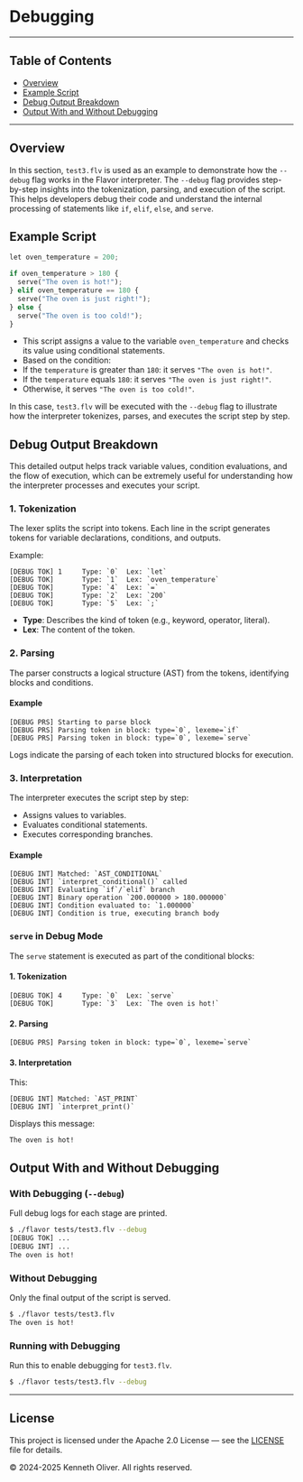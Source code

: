 # Debugging

---

## Table of Contents

- [Overview](#debugging-overview)
- [Example Script](#debugging-example-script)
- [Debug Output Breakdown](#debugging-debug-output-breakdown)
- [Output With and Without Debugging](#debugging-output-with-and-without-debugging)

---

## Overview <a id="debugging-overview"></a>

In this section, `test3.flv` is used as an example to demonstrate how the `--debug` flag works in the Flavor interpreter. The `--debug` flag provides step-by-step insights into the tokenization, parsing, and execution of the script. This helps developers debug their code and understand the internal processing of statements like `if`, `elif`, `else`, and `serve`.

## Example Script <a id="debugging-example-script"></a>

```py
let oven_temperature = 200;

if oven_temperature > 180 {
  serve("The oven is hot!");
} elif oven_temperature == 180 {
  serve("The oven is just right!");
} else {
  serve("The oven is too cold!");
}
```

- This script assigns a value to the variable `oven_temperature` and checks its value using conditional statements.
- Based on the condition:
- If the `temperature` is greater than `180`: it serves `"The oven is hot!"`.
- If the `temperature` equals `180`: it serves `"The oven is just right!"`.
- Otherwise, it serves `"The oven is too cold!"`.

In this case, `test3.flv` will be executed with the `--debug` flag to illustrate how the interpreter tokenizes, parses, and executes the script step by step.

## Debug Output Breakdown <a id="debugging-debug-output-breakdown"></a>

This detailed output helps track variable values, condition evaluations, and the flow of execution, which can be extremely useful for understanding how the interpreter processes and executes your script.

### 1. Tokenization

The lexer splits the script into tokens. Each line in the script generates tokens for variable declarations, conditions, and outputs.

Example:

```
[DEBUG TOK] 1     Type: `0`  Lex: `let`
[DEBUG TOK]       Type: `1`  Lex: `oven_temperature`
[DEBUG TOK]       Type: `4`  Lex: `=`
[DEBUG TOK]       Type: `2`  Lex: `200`
[DEBUG TOK]       Type: `5`  Lex: `;`
```

- **Type**: Describes the kind of token (e.g., keyword, operator, literal).
- **Lex**: The content of the token.

### 2. Parsing

The parser constructs a logical structure (AST) from the tokens, identifying blocks and conditions.

#### Example

```
[DEBUG PRS] Starting to parse block
[DEBUG PRS] Parsing token in block: type=`0`, lexeme=`if`
[DEBUG PRS] Parsing token in block: type=`0`, lexeme=`serve`
```

Logs indicate the parsing of each token into structured blocks for execution.

### 3. Interpretation

The interpreter executes the script step by step:

- Assigns values to variables.
- Evaluates conditional statements.
- Executes corresponding branches.

#### Example

```
[DEBUG INT] Matched: `AST_CONDITIONAL`
[DEBUG INT] `interpret_conditional()` called
[DEBUG INT] Evaluating `if`/`elif` branch
[DEBUG INT] Binary operation `200.000000 > 180.000000`
[DEBUG INT] Condition evaluated to: `1.000000`
[DEBUG INT] Condition is true, executing branch body
```

### `serve` in Debug Mode

The `serve` statement is executed as part of the conditional blocks:

#### 1. Tokenization

```
[DEBUG TOK] 4     Type: `0`  Lex: `serve`
[DEBUG TOK]       Type: `3`  Lex: `The oven is hot!`
```

#### 2. Parsing

```
[DEBUG PRS] Parsing token in block: type=`0`, lexeme=`serve`
```

#### 3. Interpretation

This:

```
[DEBUG INT] Matched: `AST_PRINT`
[DEBUG INT] `interpret_print()`
```

Displays this message:

```
The oven is hot!
```

## Output With and Without Debugging <a id="debugging-output-with-and-without-debugging"></a>

### With Debugging (`--debug`)

Full debug logs for each stage are printed.

```bash
$ ./flavor tests/test3.flv --debug
[DEBUG TOK] ...
[DEBUG INT] ...
The oven is hot!
```

### Without Debugging

Only the final output of the script is served.

```bash
$ ./flavor tests/test3.flv
The oven is hot!
```

### Running with Debugging

Run this to enable debugging for `test3.flv`.

```bash
$ ./flavor tests/test3.flv --debug
```

---

## License

This project is licensed under the Apache 2.0 License &mdash; see the [LICENSE](../LICENSE) file for details.

&copy; 2024-2025 Kenneth Oliver. All rights reserved.
